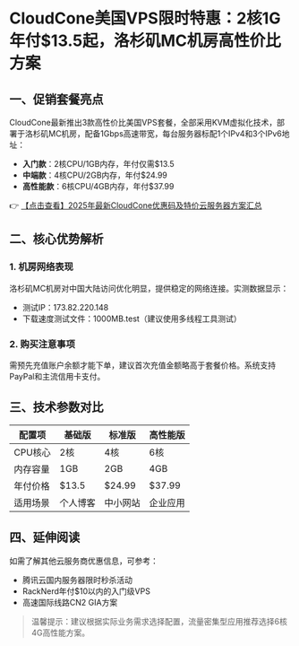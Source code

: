 # CloudCone美国VPS限时特惠：2核1G年付$13.5起，洛杉矶MC机房高性价比方案

## 一、促销套餐亮点

CloudCone最新推出3款高性价比美国VPS套餐，全部采用KVM虚拟化技术，部署于洛杉矶MC机房，配备1Gbps高速带宽，每台服务器标配1个IPv4和3个IPv6地址：

- **入门款**：2核CPU/1GB内存，年付仅需$13.5
- **中端款**：4核CPU/2GB内存，年付$24.99
- **高性能款**：6核CPU/4GB内存，年付$37.99

👉 [【点击查看】2025年最新CloudCone优惠码及特价云服务器方案汇总](https://bit.ly/Cloudcone)

## 二、核心优势解析

### 1. 机房网络表现
洛杉矶MC机房对中国大陆访问优化明显，提供稳定的网络连接。实测数据显示：
- 测试IP：173.82.220.148
- 下载速度测试文件：1000MB.test（建议使用多线程工具测试）

### 2. 购买注意事项
需预先充值账户余额才能下单，建议首次充值金额略高于套餐价格。系统支持PayPal和主流信用卡支付。

## 三、技术参数对比

| 配置项       | 基础版       | 标准版       | 高性能版     |
|--------------|-------------|-------------|-------------|
| CPU核心      | 2核          | 4核          | 6核          |
| 内存容量     | 1GB         | 2GB         | 4GB         |
| 年付价格     | $13.5       | $24.99      | $37.99      |
| 适用场景     | 个人博客     | 中小网站     | 企业应用     |

## 四、延伸阅读

如需了解其他云服务商优惠信息，可参考：
- 腾讯云国内服务器限时秒杀活动
- RackNerd年付$10以内的入门级VPS
- 高速国际线路CN2 GIA方案

> 温馨提示：建议根据实际业务需求选择配置，流量密集型应用推荐选择6核4G高性能方案。